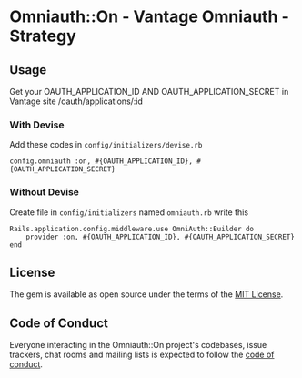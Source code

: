 # Omniauth::On - Vantage Omniauth - Strategy

## Usage
Get your OAUTH_APPLICATION_ID AND OAUTH_APPLICATION_SECRET in Vantage site /oauth/applications/:id

### With Devise

Add these codes in `config/initializers/devise.rb`

```
config.omniauth :on, #{OAUTH_APPLICATION_ID}, #{OAUTH_APPLICATION_SECRET}
```

### Without Devise

Create file in `config/initializers` named `omniauth.rb` write this

```
Rails.application.config.middleware.use OmniAuth::Builder do
    provider :on, #{OAUTH_APPLICATION_ID}, #{OAUTH_APPLICATION_SECRET}
end
```

## License

The gem is available as open source under the terms of the [MIT License](https://opensource.org/licenses/MIT).

## Code of Conduct

Everyone interacting in the Omniauth::On project's codebases, issue trackers, chat rooms and mailing lists is expected to follow the [code of conduct](https://github.com/[USERNAME]/omniauth-on/blob/master/CODE_OF_CONDUCT.md).
